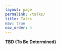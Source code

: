 ```yaml
---
layout: page
permalink: /talks/
title: Talks
nav: true
nav_order: 4
---
```


<!--
profiles:
  # if you want to include more than one profile, just replicate the following block
  # and create one content file for each profile inside _pages/
  - align: left
    image: zxf.jpg
    content: about_zxf.md
    image_circular: false # crops the image to make it circular
    more_info: >
      <a href="https://sites.google.com/view/xiaofang-zhou" title="Homepage"><i class="fas fa-home" style="margin-left: 5px;"></i></a>
  - align: right
    image: zwj.jpeg
    content: about_zwj.md
    image_circular: false # crops the image to make it circular
    more_info: >
      <a href="https://www.unsw.edu.au/staff/wenjie-zhang"><i class="fas fa-home" style="margin-left: 5px;"></i></a>
  - align: left
    image: xsh.jpg
    content: about_xsh.md
    image_circular: false # crops the image to make it circular
    more_info: >
      <a href="https://ieeexplore.ieee.org/author/37090088814"><i class="fas fa-home" style="margin-left: 5px;"></i></a>
  - align: right
    image: lyy.jpg
    content: about_lyy.md
    image_circular: false # crops the image to make it circular
    more_info: >
      <a href="https://luoyuyu.vip/" title="Homepage"><i class="fas fa-home" style="margin-left: 5px;"></i></a>
  - align: left
    image: zmq.jpg
    content: about_zmq.md
    image_circular: false # crops the image to make it circular
    more_info: >
      <a href="https://www.linkedin.com/in/mingqi-zhou-517637181/?originalSubdomain=ie" title="Homepage"><i class="fas fa-home" style="margin-left: 5px;"></i></a>
  - align: right
    image: kxy.jpg
    content: about_kxy.md
    image_circular: false # crops the image to make it circular
    more_info: >
      <a href="https://person.zju.edu.cn/en/kexiangyu" title="Homepage"><i class="fas fa-home" style="margin-left: 5px;"></i></a>
-->

**TBD (To Be Determined)**